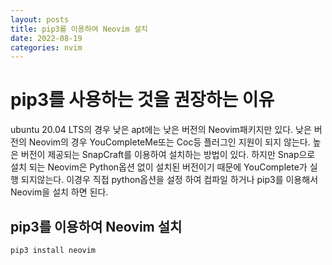```yaml
---
layout: posts
title: pip3를 이용하여 Neovim 설치
date: 2022-08-19 
categories: nvim 
---
```


# pip3를 사용하는 것을 권장하는 이유
ubuntu 20.04 LTS의 경우 낮은 apt에는 낮은 버전의 Neovim패키지만 있다. 
낮은 버전의 Neovim의 경우 YouCompleteMe또는 Coc등 플러그인 지원이 되지 않는다.
  높은 버전이 제공되는 SnapCraft를 이용하여 설치하는 방법이 있다.
하지만 Snap으로 설치 되는 Neovim은 Python옵션 없이 설치된 버전이기 때문에 YouComplete가 실행 되지않는다.  이경우 직접 python옵션을 설정 하여 컴파일 하거나 pip3를 이용해서 Neovim을 설치 하면 된다.

## pip3를 이용하여 Neovim 설치
```bash
pip3 install neovim
```

